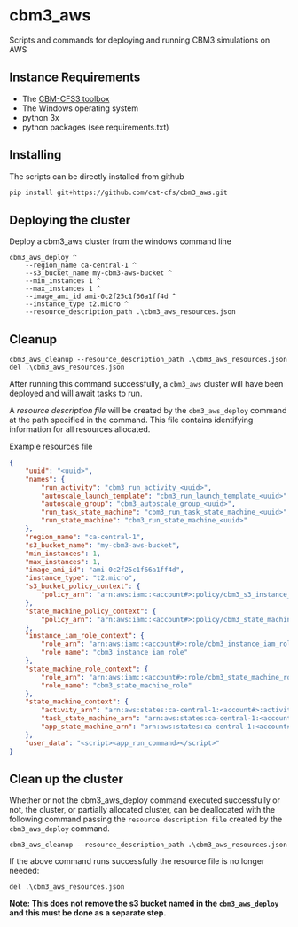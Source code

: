 # cbm3_aws

Scripts and commands for deploying and running CBM3 simulations on AWS

## Instance Requirements

* The [CBM-CFS3 toolbox](https://www.nrcan.gc.ca/climate-change/impacts-adaptations/climate-change-impacts-forests/carbon-accounting/carbon-budget-model/13107)
* The Windows operating system
* python 3x
* python packages (see requirements.txt)

## Installing

The scripts can be directly installed from github

```bash
pip install git+https://github.com/cat-cfs/cbm3_aws.git
```

## Deploying the cluster

Deploy a cbm3_aws cluster from the windows command line

```
cbm3_aws_deploy ^
    --region_name ca-central-1 ^
    --s3_bucket_name my-cbm3-aws-bucket ^
    --min_instances 1 ^
    --max_instances 1 ^
    --image_ami_id ami-0c2f25c1f66a1ff4d ^
    --instance_type t2.micro ^
    --resource_description_path .\cbm3_aws_resources.json
```



## Cleanup

```
cbm3_aws_cleanup --resource_description_path .\cbm3_aws_resources.json
del .\cbm3_aws_resources.json
```

After running this command successfully, a `cbm3_aws` cluster will have been deployed and will await tasks to run.

A *resource description file* will be created by the `cbm3_aws_deploy` command at the path specified in the command. This file contains identifying information for all resources allocated.

Example resources file

```json
{
    "uuid": "<uuid>",
    "names": {
        "run_activity": "cbm3_run_activity_<uuid>",
        "autoscale_launch_template": "cbm3_run_launch_template_<uuid>",
        "autoscale_group": "cbm3_autoscale_group_<uuid>",
        "run_task_state_machine": "cbm3_run_task_state_machine_<uuid>",
        "run_state_machine": "cbm3_run_state_machine_<uuid>"
    },
    "region_name": "ca-central-1",
    "s3_bucket_name": "my-cbm3-aws-bucket",
    "min_instances": 1,
    "max_instances": 1,
    "image_ami_id": "ami-0c2f25c1f66a1ff4d",
    "instance_type": "t2.micro",
    "s3_bucket_policy_context": {
        "policy_arn": "arn:aws:iam::<account#>:policy/cbm3_s3_instance_policy"
    },
    "state_machine_policy_context": {
        "policy_arn": "arn:aws:iam::<account#>:policy/cbm3_state_machine_policy"
    },
    "instance_iam_role_context": {
        "role_arn": "arn:aws:iam::<account#>:role/cbm3_instance_iam_role",
        "role_name": "cbm3_instance_iam_role"
    },
    "state_machine_role_context": {
        "role_arn": "arn:aws:iam::<account#>:role/cbm3_state_machine_role",
        "role_name": "cbm3_state_machine_role"
    },
    "state_machine_context": {
        "activity_arn": "arn:aws:states:ca-central-1:<account#>:activity:cbm3_run_activity_<uuid>",
        "task_state_machine_arn": "arn:aws:states:ca-central-1:<account#>:stateMachine:cbm3_run_task_state_machine_<uuid>",
        "app_state_machine_arn": "arn:aws:states:ca-central-1:<account#>:stateMachine:cbm3_run_state_machine_<uuid>"
    },
    "user_data": "<script><app_run_command></script>"
}
```



## Clean up the cluster

Whether or not the cbm3_aws_deploy command executed successfully or not, the cluster, or partially allocated cluster, can be deallocated with the following command passing the `resource description file` created by the `cbm3_aws_deploy` command.

```
cbm3_aws_cleanup --resource_description_path .\cbm3_aws_resources.json
```

If the above command runs successfully the resource file is no longer needed:
```
del .\cbm3_aws_resources.json
```

**Note: This does not remove the s3 bucket named in the  `cbm3_aws_deploy` and this must be done as a separate step.**
